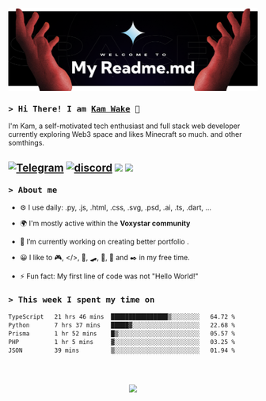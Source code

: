 ![header image](header.png)
 
### <samp>&gt; Hi There! I am [Kam Wake](https://github.com/sekiro-dev) 👋</samp>
I'm Kam, a self-motivated tech enthusiast and full stack web developer currently exploring Web3 space and likes Minecraft so much. and other somthings.


[![Telegram](https://img.shields.io/badge/telegram-%2320232a.svg?style=for-the-badge&logo=telegram&logoColor=white?url=https://t.me/nibori_me)](https://t.me/nibori_me) 
[![discord](https://img.shields.io/badge/discord-%2320232a.svg?style=for-the-badge&logo=discord&logoColor=white?url=https://discordapp.com/users/828847306173972501)](https://discordapp.com/users/828847306173972501) 
![](https://komarev.com/ghpvc/?username=sekiro-dev&color=brightgreen&label=PROFILE+VIEWS&style=for-the-badge)
![](https://img.shields.io/badge/dynamic/json?logo=github&label=GitHub%20Stars&style=for-the-badge&query=%24.stars&url=https://api.github-star-counter.workers.dev/user/sekiro-dev)
---

### <samp>&gt; About me</samp>

- ⚙️ I use daily: .py, .js, .html, .css, .svg, .psd, .ai, .ts, .dart, ...
  
- 🌍 I'm mostly active within the **Voxystar community**
- 🔭 I’m currently working on creating better portfolio .
- 😀 I like to 🎮, </>, 📖, 🛹, 🎸, 🍪 and ✒️ in my free time.
- ⚡ Fun fact: My first line of code was not "Hello World!"

### <samp>&gt; This week I spent my time on</samp>
<!--START_SECTION:waka-->

```txt
TypeScript   21 hrs 46 mins  ████████████████▒░░░░░░░░   64.72 %
Python       7 hrs 37 mins   █████▓░░░░░░░░░░░░░░░░░░░   22.68 %
Prisma       1 hr 52 mins    █▒░░░░░░░░░░░░░░░░░░░░░░░   05.57 %
PHP          1 hr 5 mins     ▓░░░░░░░░░░░░░░░░░░░░░░░░   03.25 %
JSON         39 mins         ▒░░░░░░░░░░░░░░░░░░░░░░░░   01.94 %
```

<!--END_SECTION:waka-->

<br><br>

<div align="center">
  <img src="https://raw.githubusercontent.com/innng/innng/master/assets/kyubey.gif" height="40" />
</div>
